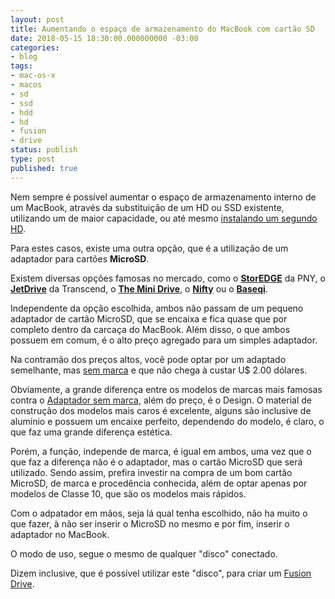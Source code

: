 ```yaml
---
layout: post
title: Aumentando o espaço de armazenamento do MacBook com cartão SD
date: 2018-05-15 18:30:00.000000000 -03:00
categories:
- blog
tags:
- mac-os-x
- macos
- sd
- ssd
- hdd
- hd
- fusion
- drive
status: publish
type: post
published: true
---
```


Nem sempre é possível aumentar o espaço de armazenamento interno de um MacBook, através da substituição de um HD ou SSD existente, utilizando um de maior capacidade, ou até mesmo [instalando um segundo HD](http://www.maiconschmitz.com.br/blog/2017/04/28/instalando-2-hd-em-macbook-pro-mid-2011/).

Para estes casos, existe uma outra opção, que é a utilização de um adaptador para cartões **MicroSD**.

Existem diversas opções famosas no mercado, como o [**StorEDGE**](http://www.pny.eu/consumer/explore-all-products/apple-accessories/231-storedge-128gb) da PNY, o [**JetDrive**](http://www.transcend-info.com/apple/jetdrivelite/) da Transcend, o [**The Mini Drive**](http://www.theminidrive.com/), o [**Nifty**](http://minidrive.bynifty.com/) ou o [**Baseqi**](http://www.baseqi.com).

Independente da opção escolhida, ambos não passam de um pequeno adaptador de cartão MicroSD, que se encaixa e fica quase que por completo dentro da carcaça do MacBook. Além disso, o que ambos possuem em comum, é o alto preço agregado para um simples adaptador.

Na contramão dos preços altos, você pode optar por um adaptado semelhante, mas [sem marca](https://www.ebay.com/sch/i.html?_from=R40&_trksid=p2323847.m570.l1313.TR10.TRC2.A0.H0.XMicro+.TRS2&_nkw=Micro+SD+Card+Adapter+For+MacBook&_sacat=0) e que não chega à custar U$ 2.00 dólares.

Obviamente, a grande diferença entre os modelos de marcas mais famosas contra o [Adaptador sem marca](https://www.ebay.com/sch/i.html?_from=R40&_trksid=p2323847.m570.l1313.TR10.TRC2.A0.H0.XMicro+.TRS2&_nkw=Micro+SD+Card+Adapter+For+MacBook&_sacat=0), além do preço, é o Design.
O material de construção dos modelos mais caros é excelente, alguns são inclusive de alumínio e possuem um encaixe perfeito, dependendo do modelo, é claro, o que faz uma grande diferença estética.

Porém, a função, independe de marca, é igual em ambos, uma vez que o que faz a diferença não é o adaptador, mas o cartão MicroSD que será utilizado.
Sendo assim, prefira investir na compra de um bom cartão MicroSD, de marca e procedência conhecida, além de optar apenas por modelos de Classe 10, que são os modelos mais rápidos.

Com o adpatador em mãos, seja lá qual tenha escolhido, não ha muito o que fazer, à não ser inserir o MicroSD no mesmo e por fim, inserir o adaptador no MacBook.

O modo de uso, segue o mesmo de qualquer "disco" conectado.

Dizem inclusive, que é possível utilizar este "disco", para criar um [Fusion Drive](http://www.maiconschmitz.com.br/blog/2017/07/03/unindo-um-ssd-com-um-hd-e-criando-um-fusion-drive-no-mac/ "Unindo um SSD com um HD e criando um Fusion Drive no Mac").